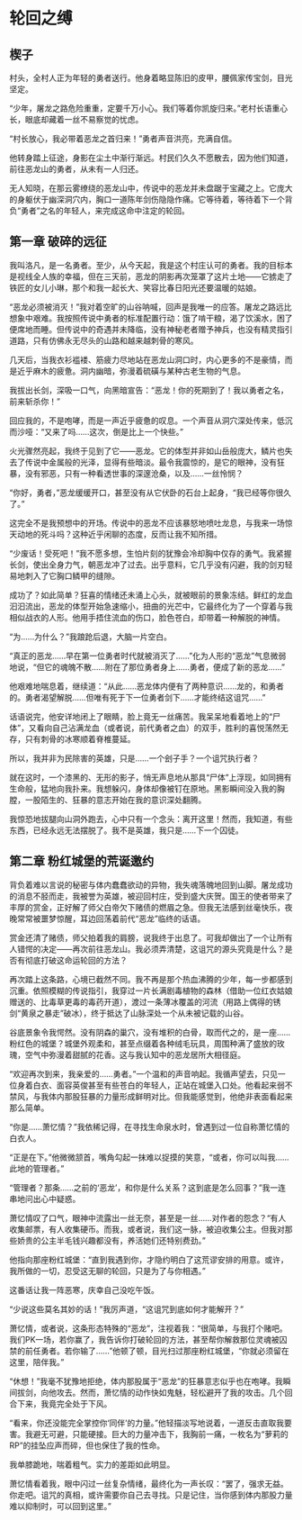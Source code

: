 # 轮回之缚

## 楔子

村头，全村人正为年轻的勇者送行。他身着略显陈旧的皮甲，腰佩家传宝剑，目光坚定。

“少年，屠龙之路危险重重，定要千万小心。我们等着你凯旋归来。”老村长语重心长，眼底却藏着一丝不易察觉的忧虑。

“村长放心，我必带着恶龙之首归来！”勇者声音洪亮，充满自信。

他转身踏上征途，身影在尘土中渐行渐远。村民们久久不愿散去，因为他们知道，前往恶龙山的勇者，从未有一人归还。

无人知晓，在那云雾缭绕的恶龙山中，传说中的恶龙并未盘踞于宝藏之上。它庞大的身躯伏于幽深洞穴内，胸口一道陈年剑伤隐隐作痛。它等待着，等待着下一个背负“勇者”之名的年轻人，来完成这命中注定的轮回。

## 第一章 破碎的远征

我叫洛凡，是一名勇者。至少，从今天起，我是这个村庄认可的勇者。我的目标本是视线全人族的幸福，但在三天前，恶龙的阴影再次笼罩了这片土地——它掳走了铁匠的女儿小琳，那个和我一起长大、笑容比春日阳光还要温暖的姑娘。

“恶龙必须被消灭！”我对着空旷的山谷呐喊，回声是我唯一的应答。屠龙之路远比想象中艰难。我按照传说中勇者的标准配置行动：饿了啃干粮，渴了饮溪水，困了便席地而睡。但传说中的奇遇并未降临，没有神秘老者赠予神兵，也没有精灵指引道路，只有仿佛永无尽头的山路和越来越刺骨的寒风。

几天后，当我衣衫褴褛、筋疲力尽地站在恶龙山洞口时，内心更多的不是豪情，而是近乎麻木的疲惫。洞内幽暗，弥漫着硫磺与某种古老生物的气息。

我拔出长剑，深吸一口气，向黑暗宣告：“恶龙！你的死期到了！我以勇者之名，前来斩杀你！”

回应我的，不是咆哮，而是一声近乎疲惫的叹息。一个声音从洞穴深处传来，低沉而沙哑：“又来了吗……这次，倒是比上一个快些。”

火光骤然亮起，我终于见到了它——恶龙。它的体型并非如山岳般庞大，鳞片也失去了传说中金属般的光泽，显得有些暗淡。最令我震惊的，是它的眼神，没有狂暴，没有邪恶，只有一种看透世事的深邃沧桑，以及……一丝怜悯？

“你好，勇者，”恶龙缓缓开口，甚至没有从它伏卧的石台上起身，“我已经等你很久了。”

这完全不是我预想中的开场。传说中的恶龙不应该暴怒地喷吐龙息，与我来一场惊天动地的死斗吗？这种近乎闲聊的态度，反而让我不知所措。

“少废话！受死吧！”我不愿多想，生怕片刻的犹豫会冷却胸中仅存的勇气。我紧握长剑，使出全身力气，朝恶龙冲了过去。出乎意料，它几乎没有闪避，我的剑刃轻易地刺入了它胸口鳞甲的缝隙。

成功了？如此简单？狂喜的情绪还未涌上心头，就被眼前的景象冻结。鲜红的龙血汩汩流出，恶龙的体型开始急速缩小，扭曲的光芒中，它最终化为了一个穿着与我相似战衣的人形。他用手捂住流血的伤口，脸色苍白，却带着一种解脱的神情。

“为……为什么？”我踉跄后退，大脑一片空白。

“真正的恶龙……早在第一位勇者时代就被消灭了……”化为人形的“恶龙”气息微弱地说，“但它的魂魄不散……附在了那位勇者身上……勇者，便成了新的恶龙……”

他艰难地喘息着，继续道：“从此……恶龙体内便有了两种意识……龙的，和勇者的。勇者渴望解脱……但唯有死于下一位勇者剑下……才能终结这诅咒……”

话语说完，他安详地闭上了眼睛，脸上竟无一丝痛苦。我呆呆地看着地上的“尸体”，又看向自己沾满龙血（或者说，前代勇者之血）的双手，胜利的喜悦荡然无存，只有刺骨的冰寒顺着脊椎蔓延。

所以，我并非为民除害的英雄，只是……一个刽子手？一个诅咒执行者？

就在这时，一个漆黑的、无形的影子，悄无声息地从那具“尸体”上浮现，如同拥有生命般，猛地向我扑来。我想躲闪，身体却像被钉在原地。黑影瞬间没入我的胸膛，一股陌生的、狂暴的意志开始在我的意识深处翻腾。

我惊恐地拔腿向山洞外跑去，心中只有一个念头：离开这里！然而，我知道，有些东西，已经永远无法摆脱了。我不是英雄，我只是……下一个囚徒。

## 第二章 粉红城堡的荒诞邀约

背负着难以言说的秘密与体内蠢蠢欲动的异物，我失魂落魄地回到山脚。屠龙成功的消息不胫而走，我被誉为英雄，被迎回村庄，受到盛大庆贺。国王的使者带来了丰厚的赏金，正好解了师父白帝欠下赌债的燃眉之急。但我无法感到丝毫快乐，夜晚常常被噩梦惊醒，耳边回荡着前代“恶龙”临终的话语。

赏金还清了赌债，师父拍着我的肩膀，说我终于出息了。可我却做出了一个让所有人错愕的决定——再次前往恶龙山。我必须弄清楚，这诅咒的源头究竟是什么？是否有彻底打破这命运轮回的方法？

再次踏上这条路，心境已截然不同。我不再是那个热血沸腾的少年，每一步都感到沉重。依照模糊的传说指引，我穿过一片长满剧毒植物的森林（借助一位红衣姑娘赠送的、比毒草更毒的毒药开道），渡过一条薄冰覆盖的河流（用路上偶得的锈剑“黄泉之暴走”破冰），终于抵达了山脉深处一个从未被记载的山谷。

谷底景象令我愕然。没有阴森的巢穴，没有堆积的白骨，取而代之的，是一座……粉红色的城堡？城堡外观柔和，甚至点缀着各种绒毛玩具，周围种满了盛放的玫瑰，空气中弥漫着甜腻的花香。这与我认知中的恶龙居所大相径庭。

“欢迎再次到来，我亲爱的……勇者。”一个温和的声音响起。我循声望去，只见一位身着白衣、面容英俊甚至有些苍白的年轻人，正站在城堡入口处。他看起来弱不禁风，与我体内那股狂暴的力量形成鲜明对比。但我能感觉到，他绝非表面看起来那么简单。

“你是……萧忆情？”我依稀记得，在寻找生命泉水时，曾遇到过一位自称萧忆情的白衣人。

“正是在下。”他微微颔首，嘴角勾起一抹难以捉摸的笑意，“或者，你可以叫我……此地的管理者。”

“管理者？那条……之前的‘恶龙’，和你是什么关系？这到底是怎么回事？”我一连串地问出心中疑惑。

萧忆情叹了口气，眼神中流露出一丝无奈，甚至是一丝……对作者的怨念？“有人收集邮票，有人收集硬币。而我，或者说，我们这一脉，被迫收集公主。但我对那些娇贵的公主半毛钱兴趣都没有，养活她们还特别费劲。”

他指向那座粉红城堡：“直到我遇到你，才隐约明白了这荒谬安排的用意。或许，我所做的一切，忍受这无聊的轮回，只是为了与你相遇。”

这番话让我一阵恶寒，庆幸自己没吃午饭。

“少说这些莫名其妙的话！”我厉声道，“这诅咒到底如何才能解开？”

萧忆情，或者说，这条形态特殊的“恶龙”，注视着我：“很简单，与我打个赌吧。我们PK一场，若你赢了，我告诉你打破轮回的方法，甚至帮你解救那位灵魂被囚禁的前任勇者。若你输了……”他顿了顿，目光扫过那座粉红城堡，“你就必须留在这里，陪伴我。”

“休想！”我毫不犹豫地拒绝，体内那股属于“恶龙”的狂暴意志似乎也在咆哮。我瞬间拔剑，向他攻去。然而，萧忆情的动作快如鬼魅，轻松避开了我的攻击。几个回合下来，我竟完全处于下风。

“看来，你还没能完全掌控你‘同伴’的力量。”他轻描淡写地说着，一道反击直取我要害。我避无可避，只能硬接。巨大的力量冲击下，我胸前一痛，一枚名为“萝莉的RP”的挂坠应声而碎，但也保住了我的性命。

我单膝跪地，喘着粗气。实力的差距如此明显。

萧忆情看着我，眼中闪过一丝复杂情绪，最终化为一声长叹：“罢了，强求无益。你走吧。诅咒的真相，或许需要你自己去寻找。只是记住，当你感到体内那股力量难以抑制时，可以回到这里。”